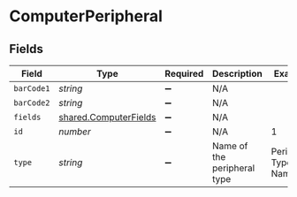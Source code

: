 # ComputerPeripheral


## Fields

| Field                                                                 | Type                                                                  | Required                                                              | Description                                                           | Example                                                               |
| --------------------------------------------------------------------- | --------------------------------------------------------------------- | --------------------------------------------------------------------- | --------------------------------------------------------------------- | --------------------------------------------------------------------- |
| `barCode1`                                                            | *string*                                                              | :heavy_minus_sign:                                                    | N/A                                                                   |                                                                       |
| `barCode2`                                                            | *string*                                                              | :heavy_minus_sign:                                                    | N/A                                                                   |                                                                       |
| `fields`                                                              | [shared.ComputerFields](../../../sdk/models/shared/computerfields.md) | :heavy_minus_sign:                                                    | N/A                                                                   |                                                                       |
| `id`                                                                  | *number*                                                              | :heavy_minus_sign:                                                    | N/A                                                                   | 1                                                                     |
| `type`                                                                | *string*                                                              | :heavy_minus_sign:                                                    | Name of the peripheral type                                           | Peripheral Type Name                                                  |